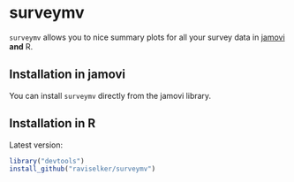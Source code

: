# surveymv

`surveymv` allows you to nice summary plots for all your survey data in [jamovi](https://www.jamovi.org) **and** R.

## Installation in jamovi

You can install `surveymv` directly from the jamovi library.

## Installation in R

Latest version: 
```r
library("devtools")
install_github("raviselker/surveymv")
```